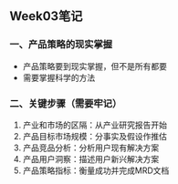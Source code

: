 ## Week03笔记
### 一、产品策略的现实掌握
* 产品策略要到现实掌握，但不是所有都要
* 需要掌握科学的方法
### 二、关键步骤（需要牢记）
1. 产业和市场的区隔：从产业研究报告开始
2. 产品目标市场规模：分事实及假设作推估
3. 产品竞品分析：分析用户现有解决方案
4. 产品用户洞察：描述用户新兴解决方案
5. 产品策略指标：衡量成功并完成MRD文档
